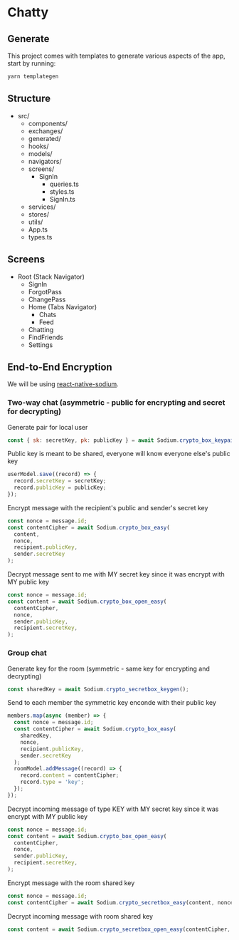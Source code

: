 # Chatty

## Generate

This project comes with templates to generate various aspects of the app, start by running:
```bash
yarn templategen
```

## Structure

- src/
  - components/
  - exchanges/
  - generated/
  - hooks/
  - models/
  - navigators/
  - screens/
    - SignIn
      - queries.ts
      - styles.ts
      - SignIn.ts
  - services/
  - stores/
  - utils/
  - App.ts
  - types.ts

## Screens

- Root (Stack Navigator)
  - SignIn
  - ForgotPass
  - ChangePass
  - Home (Tabs Navigator)
    - Chats
    - Feed
  - Chatting
  - FindFriends
  - Settings

## End-to-End Encryption
We will be using [react-native-sodium](https://github.com/lyubo/react-native-sodium).

### Two-way chat (asymmetric - public for encrypting and secret for decrypting)

Generate pair for local user
```javascript
const { sk: secretKey, pk: publicKey } = await Sodium.crypto_box_keypair();
```

Public key is meant to be shared, everyone will know everyone else's public key
```javascript
userModel.save((record) => {
  record.secretKey = secretKey;
  record.publicKey = publicKey;
});
```

Encrypt message with the recipient's public and sender's secret key
```javascript
const nonce = message.id;
const contentCipher = await Sodium.crypto_box_easy(
  content,
  nonce,
  recipient.publicKey,
  sender.secretKey
);
```

Decrypt message sent to me with MY secret key since it was encrypt with MY public key
```javascript
const nonce = message.id;
const content = await Sodium.crypto_box_open_easy(
  contentCipher,
  nonce,
  sender.publicKey,
  recipient.secretKey,
);
```

### Group chat

Generate key for the room (symmetric - same key for encrypting and decrypting)
```javascript
const sharedKey = await Sodium.crypto_secretbox_keygen();
```

Send to each member the symmetric key enconde with their public key
```javascript
members.map(async (member) => {
  const nonce = message.id;
  const contentCipher = await Sodium.crypto_box_easy(
    sharedKey,
    nonce,
    recipient.publicKey,
    sender.secretKey
  );
  roomModel.addMessage((record) => {
    record.content = contentCipher;
    record.type = 'key';
  });
});
```

Decrypt incoming message of type KEY with MY secret key since it was encrypt with MY public key
```javascript
const nonce = message.id;
const content = await Sodium.crypto_box_open_easy(
  contentCipher,
  nonce,
  sender.publicKey,
  recipient.secretKey,
);
```

Encrypt message with the room shared key
```javascript
const nonce = message.id;
const contentCipher = await Sodium.crypto_secretbox_easy(content, nonce, sharedKey);
```

Decrypt incoming message with room shared key
```javascript
const content = await Sodium.crypto_secretbox_open_easy(contentCipher, nonce, sharedKey);
```
